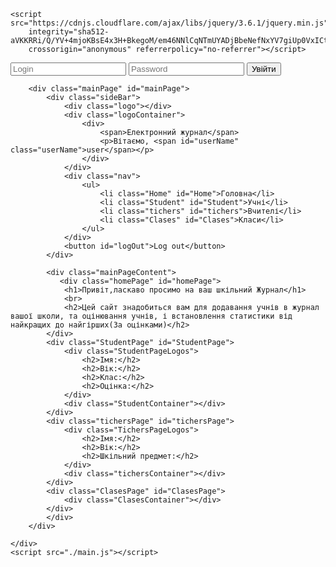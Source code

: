 <!DOCTYPE html>
<html lang="en">

<head>
    <meta charset="UTF-8">
    <meta http-equiv="X-UA-Compatible" content="IE=edge">
    <meta name="viewport" content="width=device-width, initial-scale=1.0">
    <title>Notes</title>
    <link rel="stylesheet" href="./style.css">

    <script src="https://cdnjs.cloudflare.com/ajax/libs/jquery/3.6.1/jquery.min.js"
        integrity="sha512-aVKKRRi/Q/YV+4mjoKBsE4x3H+BkegoM/em46NNlCqNTmUYADjBbeNefNxYV7giUp0VxICtqdrbqU7iVaeZNXA=="
        crossorigin="anonymous" referrerpolicy="no-referrer"></script>
</head>

<body>
    <div class="wrap">
        <div class="loginPage" id="loginPage">
            <input type="login" id="userLogin" placeholder="Login">
            <input type="password" id="userPassword" placeholder="Password">
            <button id="signIn">Увійти</button>
        </div>

        <div class="mainPage" id="mainPage">
            <div class="sideBar">
                <div class="logo"></div>
                <div class="logoContainer">
                    <div>
                        <span>Електронний журнал</span>
                        <p>Вітаємо, <span id="userName" class="userName">user</span></p>
                    </div>
                </div>
                <div class="nav">
                    <ul>
                        <li class="Home" id="Home">Головна</li>
                        <li class="Student" id="Student">Учні</li>
                        <li class="tichers" id="tichers">Вчителі</li>
                        <li class="Clases" id="Clases">Класи</li>
                    </ul>
                </div>
                <button id="logOut">Log out</button>
            </div>

            <div class="mainPageContent">
               <div class="homePage" id="homePage">
                <h1>Привіт,ласкаво просимо на ваш шкільний Журнал</h1>
                <br>
                <h2>Цей сайт знадобиться вам для додавання учнів в журнал вашої школи, та оцінювання учнів, і встановлення статистики від найкращих до найгірших(За оцінками)</h2>
            </div>
            <div class="StudentPage" id="StudentPage">
                <div class="StudentPageLogos">
                    <h2>Імя:</h2>
                    <h2>Вік:</h2>
                    <h2>Клас:</h2>
                    <h2>Оцінка:</h2>
                </div>
                <div class="StudentContainer"></div>
            </div>
            <div class="tichersPage" id="tichersPage">
                <div class="TichersPageLogos">
                    <h2>Імя:</h2>
                    <h2>Вік:</h2>
                    <h2>Шкільний предмет:</h2>
                </div>
                <div class="tichersContainer"></div>
            </div>
            <div class="ClasesPage" id="ClasesPage">
                <div class="ClasesContainer"></div>
            </div>
            </div>
        </div>

    </div>
    <script src="./main.js"></script>
</body>

</html>
